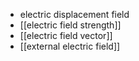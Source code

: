 - electric displacement field
- [[electric field strength]]
- [[electric field vector]]
- [[external electric field]]
